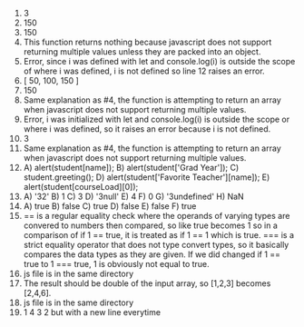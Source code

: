 1. 3
2. 150
3. 150
4. This function returns nothing because javascript does not support returning multiple values unless they are packed into an object. 
5. Error, since i was defined with let and console.log(i) is outside the scope of where i was defined, i is not defined so line 12 raises an error. 
6. [ 50, 100, 150 ]
7. 150
8. Same explanation as #4, the function is attempting to return an array when javascript does not support returning multiple values. 
9. Error, i was initialized with let and console.log(i) is outside the scope or where i was defined, so it raises an error because i is not defined. 
10. 3
11. Same explanation as #4, the function is attempting to return an array when javascript does not support returning multiple values. 
12. A) alert(student[name]);    B) alert(student['Grad Year']);   C) student.greeting();    D) alert(student['Favorite Teacher'][name]);    E) alert(student[courseLoad][0]);
13. A) '32' B) 1 C) 3 D) '3null' E) 4 F) 0 G) '3undefined' H) NaN
14. A) true B) false C) true D) false E) false F) true
15. == is a regular equality check where the operands of varying types are convered to numbers then compared, so like true becomes 1 so in a comparison of if 1 == true, it is treated as if  1 == 1 which is true. === is a strict equality operator that does not type convert types, so it basically compares the data types as they are given. If we did changed if 1 == true to 1 === true, 1 is obviously not equal to true. 
16. js file is in the same directory
17. The result should be double of the input array, so [1,2,3] becomes [2,4,6]. 
18. js file is in the same directory
19. 1 4 3 2 but with a new line everytime

